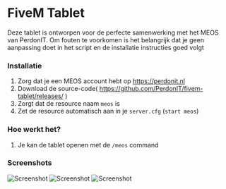 # FiveM Tablet
Deze tablet is ontworpen voor de perfecte samenwerking met het MEOS van PerdonIT.
Om fouten te voorkomen is het belangrijk dat je geen aanpassing doet in het script en de installatie instructies goed volgt

### Installatie
1. Zorg dat je een MEOS account hebt op https://perdonit.nl
2. Download de source-code( https://github.com/PerdonIT/fivem-tablet/releases/ )
3. Zorgt dat de resource naam `meos` is
4. Zet de resource automatisch aan in je `server.cfg` (`start meos`)

### Hoe werkt het?
1. Je kan de tablet openen met de `/meos` command

### Screenshots
![Screenshot](https://cdn.discordapp.com/attachments/825106108926263349/825118307404349450/unknown.png)
![Screenshot](https://cdn.discordapp.com/attachments/825106108926263349/825118707931938826/unknown.png)
![Screenshot](https://cdn.discordapp.com/attachments/825106108926263349/825118802361450526/unknown.png)

